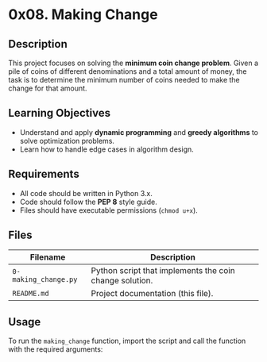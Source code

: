 # 0x08. Making Change

## Description
This project focuses on solving the **minimum coin change problem**. Given a pile of coins of different denominations and a total amount of money, the task is to determine the minimum number of coins needed to make the change for that amount.

## Learning Objectives
- Understand and apply **dynamic programming** and **greedy algorithms** to solve optimization problems.
- Learn how to handle edge cases in algorithm design.

## Requirements
- All code should be written in Python 3.x.
- Code should follow the **PEP 8** style guide.
- Files should have executable permissions (`chmod u+x`).

## Files
| Filename       | Description                                      |
|----------------|--------------------------------------------------|
| `0-making_change.py` | Python script that implements the coin change solution. |
| `README.md`    | Project documentation (this file).               |

## Usage
To run the `making_change` function, import the script and call the function with the required arguments:
